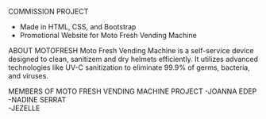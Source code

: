 COMMISSION PROJECT

- Made in HTML, CSS, and Bootstrap
- Promotional Website for Moto Fresh Vending Machine

ABOUT MOTOFRESH 
Moto Fresh Vending Machine is a self-service device designed to clean, sanitizem and dry helmets efficiently. It utilizes advanced technologies like UV-C sanitization to eliminate 99.9% of germs, bacteria, and viruses.

MEMBERS OF MOTO FRESH VENDING MACHINE PROJECT
-JOANNA EDEP
-NADINE SERRAT  
-JEZELLE

